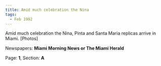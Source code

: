 ```yaml
---  
title: Amid much celebration the Nina  
tags:  
  - Feb 1992  
---  
```

  
Amid much celebration the Nina, Pinta and Santa Maria replicas arrive in Miami. [Photos]  
  
Newspapers: **Miami Morning News or The Miami Herald**  
  
Page: **1**, Section: **A** 
